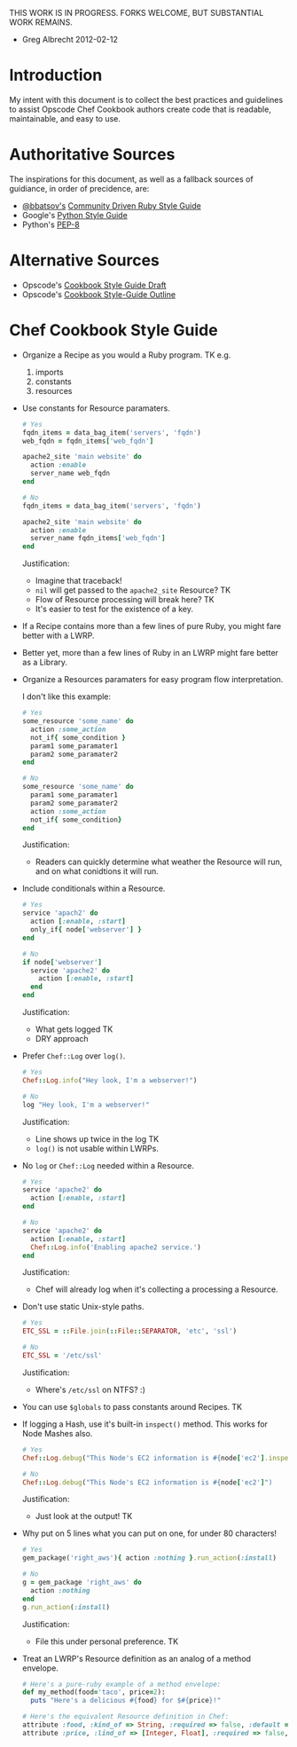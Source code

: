 THIS WORK IS IN PROGRESS. FORKS WELCOME, BUT SUBSTANTIAL WORK REMAINS.
 - Greg Albrecht 2012-02-12

# Introduction

My intent with this document is to collect the best practices and
guidelines to assist Opscode Chef Cookbook authors create code that is
readable, maintainable, and easy to use.


# Authoritative Sources

The inspirations for this document, as well as a fallback sources of
guidiance, in order of precidence, are:

* [@bbatsov's](https://twitter.com/bbatsov) [Community Driven Ruby Style Guide](https://github.com/bbatsov/ruby-style-guide)
* Google's [Python Style Guide](http://google-styleguide.googlecode.com/svn/trunk/pyguide.html)
* Python's [PEP-8](http://www.python.org/dev/peps/pep-0008/)


# Alternative Sources

* Opscode's [Cookbook Style Guide Draft](http://wiki.opscode.com/display/chef/Cookbook+Style+Guide+Draft)
* Opscode's [Cookbook Style-Guide Outline](http://wiki.opscode.com/display/chef/Cookbook+Style-Guide+Outline)


# Chef Cookbook Style Guide

* Organize a Recipe as you would a Ruby program.
  TK
  e.g.

  1. imports
  2. constants
  3. resources


* Use constants for Resource paramaters.

  ```Ruby
  # Yes
  fqdn_items = data_bag_item('servers', 'fqdn')
  web_fqdn = fqdn_items['web_fqdn']
  
  apache2_site 'main website' do
    action :enable
    server_name web_fqdn
  end

  # No
  fqdn_items = data_bag_item('servers', 'fqdn')
  
  apache2_site 'main website' do
    action :enable
    server_name fqdn_items['web_fqdn']
  end
  ```

  Justification:
  - Imagine that traceback!
  - `nil` will get passed to the `apache2_site` Resource? TK
  - Flow of Resource processing will break here? TK
  - It's easier to test for the existence of a key.


* If a Recipe contains more than a few lines of pure Ruby, you might fare better with a LWRP.
* Better yet, more than a few lines of Ruby in an LWRP might fare better as a Library.
* Organize a Resources paramaters for easy program flow interpretation.
  
  I don't like this example:
  ```Ruby
  # Yes
  some_resource 'some_name' do
    action :some_action
    not_if{ some_condition }
    param1 some_paramater1
    param2 some_paramater2
  end

  # No
  some_resource 'some_name' do
    param1 some_paramater1
    param2 some_paramater2
    action :some_action
    not_if{ some_condition}
  end
  ```

  Justification:
  - Readers can quickly determine what weather the Resource will run, and on what conidtions it will run.


* Include conditionals within a Resource.

  ```Ruby
  # Yes
  service 'apach2' do
    action [:enable, :start]
    only_if{ node['webserver'] }
  end

  # No
  if node['webserver']
    service 'apache2' do
      action [:enable, :start]
    end
  end
  ```

  Justification:
  - What gets logged TK
  - DRY approach

* Prefer `Chef::Log` over `log()`.

  ```Ruby
  # Yes
  Chef::Log.info("Hey look, I'm a webserver!")
  
  # No
  log "Hey look, I'm a webserver!"
  ```

  Justification:
  - Line shows up twice in the log TK
  - `log()` is not usable within LWRPs.

* No `log` or `Chef::Log` needed within a Resource.
  
  ```Ruby
  # Yes
  service 'apache2' do
    action [:enable, :start]
  end

  # No
  service 'apache2' do
    action [:enable, :start]
    Chef::Log.info('Enabling apache2 service.')
  end
  ```

  Justification:
  - Chef will already log when it's collecting a processing a Resource.

* Don't use static Unix-style paths.

  ```Ruby
  # Yes
  ETC_SSL = ::File.join(::File::SEPARATOR, 'etc', 'ssl')
  
  # No
  ETC_SSL = '/etc/ssl'
  ```

  Justification:
  - Where's `/etc/ssl` on NTFS? :)

* You can use `$globals` to pass constants around Recipes. TK
* If logging a Hash, use it's built-in `inspect()` method. This works for Node Mashes also.

  ```Ruby
  # Yes
  Chef::Log.debug("This Node's EC2 information is #{node['ec2'].inspect}")

  # No
  Chef::Log.debug("This Node's EC2 information is #{node['ec2']")
  ```

  Justification:
  - Just look at the output! TK

* Why put on 5 lines what you can put on one, for under 80 characters!

  ```Ruby
  # Yes
  gem_package('right_aws'){ action :nothing }.run_action(:install)

  # No
  g = gem_package 'right_aws' do
    action :nothing
  end
  g.run_action(:install)
  ```

  Justification:
  - File this under personal preference. TK

* Treat an LWRP's Resource definition as an analog of a method envelope.

  ```Ruby
  # Here's a pure-ruby example of a method envelope:
  def my_method(food='taco', price=2):
    puts "Here's a delicious #{food} for $#{price}!"

  # Here's the equivalent Resource definition in Chef:
  attribute :food, :kind_of => String, :required => false, :default => 'taco', :regex => /\w+/
  attribute :price, :lind_of => [Integer, Float], :required => false, :default => 1
  ```
